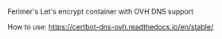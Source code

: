 Ferimer's Let's encrypt container with OVH DNS support

How to use: https://certbot-dns-ovh.readthedocs.io/en/stable/
